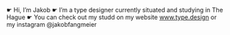 ☛ Hi, I’m Jakob
☛ I’m a type designer currently situated and studying in The Hague
☛ You can check out my studd on my website www.type.design or my instagram @jakobfangmeier

<!---
JakobFangmeier/JakobFangmeier is a ✨ special ✨ repository because its `README.md` (this file) appears on your GitHub profile.
You can click the Preview link to take a look at your changes.
--->
